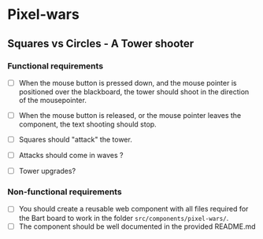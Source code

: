 # Pixel-wars

## Squares vs Circles - A Tower shooter

### Functional requirements

- [ ] When the mouse button is pressed down, and the mouse pointer is positioned over the blackboard, the tower should shoot in the direction of the mousepointer.
- [ ] When the mouse button is released, or the mouse pointer leaves the component, the text shooting should stop.
- [ ] Squares should "attack" the tower.

- [ ] Attacks should come in waves ?

- [ ] Tower upgrades?

### Non-functional requirements

- [ ] You should create a reusable web component with all files required for the Bart board to work in the folder `src/components/pixel-wars/`.
- [ ] The component should be well documented in the provided README.md
